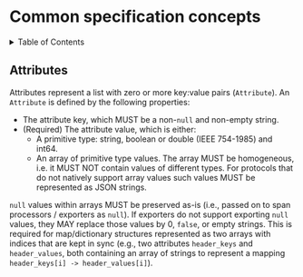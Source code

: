 # Common specification concepts

<details>
<summary>
Table of Contents
</summary>

- [Attributes](#attribute)

</details>

## Attributes

Attributes represent a list with zero or more key:value pairs (`Attribute`). An `Attribute` is defined by the following properties:

- The attribute key, which MUST be a non-`null` and non-empty string.
- (Required) The attribute value, which is either:
  - A primitive type: string, boolean or double (IEEE 754-1985) and int64.
  - An array of primitive type values. The array MUST be homogeneous,
    i.e. it MUST NOT contain values of different types. For protocols that do
    not natively support array values such values MUST be represented as JSON strings.

`null` values within arrays MUST be preserved as-is (i.e., passed on to span
processors / exporters as `null`). If exporters do not support exporting `null`
values, they MAY replace those values by 0, `false`, or empty strings.
This is required for map/dictionary structures represented as two arrays with
indices that are kept in sync (e.g., two attributes `header_keys` and `header_values`,
both containing an array of strings to represent a mapping
`header_keys[i] -> header_values[i]`).
